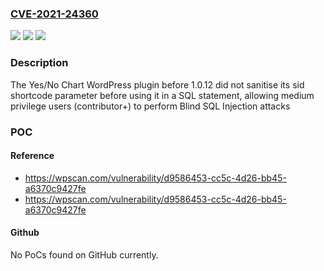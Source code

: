 ### [CVE-2021-24360](https://cve.mitre.org/cgi-bin/cvename.cgi?name=CVE-2021-24360)
![](https://img.shields.io/static/v1?label=Product&message=Yes%2FNo%20Chart&color=blue)
![](https://img.shields.io/static/v1?label=Version&message=1.0.12%3C%201.0.12%20&color=brighgreen)
![](https://img.shields.io/static/v1?label=Vulnerability&message=CWE-89%20SQL%20Injection&color=brighgreen)

### Description

The Yes/No Chart WordPress plugin before 1.0.12 did not sanitise its sid shortcode parameter before using it in a SQL statement, allowing medium privilege users (contributor+) to perform Blind SQL Injection attacks

### POC

#### Reference
- https://wpscan.com/vulnerability/d9586453-cc5c-4d26-bb45-a6370c9427fe
- https://wpscan.com/vulnerability/d9586453-cc5c-4d26-bb45-a6370c9427fe

#### Github
No PoCs found on GitHub currently.

